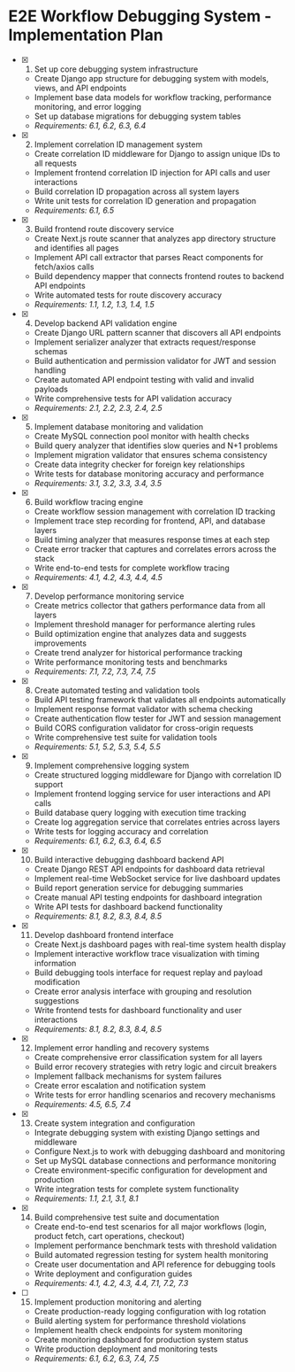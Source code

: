 # E2E Workflow Debugging System - Implementation Plan

- [x] 1. Set up core debugging system infrastructure





  - Create Django app structure for debugging system with models, views, and API endpoints
  - Implement base data models for workflow tracking, performance monitoring, and error logging
  - Set up database migrations for debugging system tables
  - _Requirements: 6.1, 6.2, 6.3, 6.4_

- [x] 2. Implement correlation ID management system






  - Create correlation ID middleware for Django to assign unique IDs to all requests
  - Implement frontend correlation ID injection for API calls and user interactions
  - Build correlation ID propagation across all system layers
  - Write unit tests for correlation ID generation and propagation
  - _Requirements: 6.1, 6.5_

- [x] 3. Build frontend route discovery service






  - Create Next.js route scanner that analyzes app directory structure and identifies all pages
  - Implement API call extractor that parses React components for fetch/axios calls
  - Build dependency mapper that connects frontend routes to backend API endpoints
  - Write automated tests for route discovery accuracy
  - _Requirements: 1.1, 1.2, 1.3, 1.4, 1.5_

- [x] 4. Develop backend API validation engine







  - Create Django URL pattern scanner that discovers all API endpoints
  - Implement serializer analyzer that extracts request/response schemas
  - Build authentication and permission validator for JWT and session handling
  - Create automated API endpoint testing with valid and invalid payloads
  - Write comprehensive tests for API validation accuracy
  - _Requirements: 2.1, 2.2, 2.3, 2.4, 2.5_

- [x] 5. Implement database monitoring and validation





  - Create MySQL connection pool monitor with health checks
  - Build query analyzer that identifies slow queries and N+1 problems
  - Implement migration validator that ensures schema consistency
  - Create data integrity checker for foreign key relationships
  - Write tests for database monitoring accuracy and performance
  - _Requirements: 3.1, 3.2, 3.3, 3.4, 3.5_

- [x] 6. Build workflow tracing engine





  - Create workflow session management with correlation ID tracking
  - Implement trace step recording for frontend, API, and database layers
  - Build timing analyzer that measures response times at each step
  - Create error tracker that captures and correlates errors across the stack
  - Write end-to-end tests for complete workflow tracing
  - _Requirements: 4.1, 4.2, 4.3, 4.4, 4.5_

- [x] 7. Develop performance monitoring service






  - Create metrics collector that gathers performance data from all layers
  - Implement threshold manager for performance alerting rules
  - Build optimization engine that analyzes data and suggests improvements
  - Create trend analyzer for historical performance tracking
  - Write performance monitoring tests and benchmarks
  - _Requirements: 7.1, 7.2, 7.3, 7.4, 7.5_

- [x] 8. Create automated testing and validation tools






  - Build API testing framework that validates all endpoints automatically
  - Implement response format validator with schema checking
  - Create authentication flow tester for JWT and session management
  - Build CORS configuration validator for cross-origin requests
  - Write comprehensive test suite for validation tools
  - _Requirements: 5.1, 5.2, 5.3, 5.4, 5.5_

- [x] 9. Implement comprehensive logging system






  - Create structured logging middleware for Django with correlation ID support
  - Implement frontend logging service for user interactions and API calls
  - Build database query logging with execution time tracking
  - Create log aggregation service that correlates entries across layers
  - Write tests for logging accuracy and correlation
  - _Requirements: 6.1, 6.2, 6.3, 6.4, 6.5_

- [x] 10. Build interactive debugging dashboard backend API





  - Create Django REST API endpoints for dashboard data retrieval
  - Implement real-time WebSocket service for live dashboard updates
  - Build report generation service for debugging summaries
  - Create manual API testing endpoints for dashboard integration
  - Write API tests for dashboard backend functionality
  - _Requirements: 8.1, 8.2, 8.3, 8.4, 8.5_

- [x] 11. Develop dashboard frontend interface





  - Create Next.js dashboard pages with real-time system health display
  - Implement interactive workflow trace visualization with timing information
  - Build debugging tools interface for request replay and payload modification
  - Create error analysis interface with grouping and resolution suggestions
  - Write frontend tests for dashboard functionality and user interactions
  - _Requirements: 8.1, 8.2, 8.3, 8.4, 8.5_

- [x] 12. Implement error handling and recovery systems






  - Create comprehensive error classification system for all layers
  - Build error recovery strategies with retry logic and circuit breakers
  - Implement fallback mechanisms for system failures
  - Create error escalation and notification system
  - Write tests for error handling scenarios and recovery mechanisms
  - _Requirements: 4.5, 6.5, 7.4_

- [x] 13. Create system integration and configuration






  - Integrate debugging system with existing Django settings and middleware
  - Configure Next.js to work with debugging dashboard and monitoring
  - Set up MySQL database connections and performance monitoring
  - Create environment-specific configuration for development and production
  - Write integration tests for complete system functionality
  - _Requirements: 1.1, 2.1, 3.1, 8.1_

- [x] 14. Build comprehensive test suite and documentation





  - Create end-to-end test scenarios for all major workflows (login, product fetch, cart operations, checkout)
  - Implement performance benchmark tests with threshold validation
  - Build automated regression testing for system health monitoring
  - Create user documentation and API reference for debugging tools
  - Write deployment and configuration guides
  - _Requirements: 4.1, 4.2, 4.3, 4.4, 7.1, 7.2, 7.3_

- [ ] 15. Implement production monitoring and alerting
  - Create production-ready logging configuration with log rotation
  - Build alerting system for performance threshold violations
  - Implement health check endpoints for system monitoring
  - Create monitoring dashboard for production system status
  - Write production deployment and monitoring tests
  - _Requirements: 6.1, 6.2, 6.3, 7.4, 7.5_
